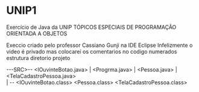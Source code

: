 # UNIP1
Exercício de Java da UNIP TÓPICOS ESPECIAIS DE PROGRAMAÇÃO ORIENTADA A OBJETOS

Execcio criado pelo professor Cassiano Gunji na IDE Eclipse
Infelizmente o video é privado mas colocarei os comentarios no codigo numerados 
estrutura diretorio projeto 

<UNIP1>---SRC>--<controle> <IOuvinteBotao.java>
           |               <Progrma.java>
           |    <modelo>   <Pessoa.java>
           |    <visao>    <TelaCadastroPessoa.java>  
           |
         <BIN>--<controle> <IOuvinteBotao.class>
                <modelo>   <Pessoa.class>
                <visao>    <TelaCadastroPessoa.class> 
